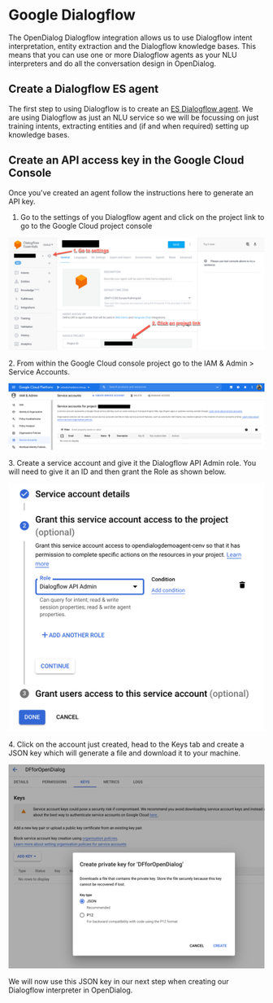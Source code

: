 # Google Dialogflow

The OpenDialog Dialogflow integration allows us to use Dialogflow intent interpretation, entity extraction and the Dialogflow knowledge bases. This means that you can use one or more Dialogflow agents as your NLU interpreters and do all the conversation design in OpenDialog.&#x20;

## Create a Dialogflow ES agent

The first step to using Dialogflow is to create an [ES Dialogflow agent](https://cloud.google.com/dialogflow/es/docs). We are using Dialogflow as just an NLU service so we will be focussing on just training intents, extracting entities and (if and when required) setting up knowledge bases.

## Create an API access key in the Google Cloud Console

Once you've created an agent follow the instructions here to generate an API key.&#x20;

1. Go to the settings of you Dialogflow agent and click on the project link to go to the Google Cloud project console

![](<../../../.gitbook/assets/image (380).png>)

2\. From within the Google Cloud console project go to the IAM & Admin > Service Accounts.&#x20;

![](<../../../.gitbook/assets/image (426).png>)

3\. Create a service account and give it the Dialogflow API Admin role. You will need to give it an ID and then grant the Role as shown below.&#x20;

![Creating an service user for the Dialogflow API through the Google Cloud Console](<../../../.gitbook/assets/image (192).png>)

4\. Click on the account just created, head to the Keys tab and create a JSON key which will generate a file and download it to your machine.&#x20;

![Generating a JSON key for Dialogflow API access](<../../../.gitbook/assets/image (414).png>)

We will now use this JSON key in our next step when creating our Dialogflow interpreter in OpenDialog.
